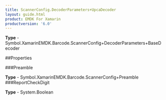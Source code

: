 ```yaml
---
title: ScannerConfig.DecoderParameters+UpcaDecoder
layout: guide.html
product: EMDK For Xamarin 
productversion: '6.0' 
---
```


    

**Type** - Symbol.XamarinEMDK.Barcode.ScannerConfig+DecoderParameters+BaseDecoder

##Properties

###Preamble

        

**Type** - Symbol.XamarinEMDK.Barcode.ScannerConfig+Preamble
###ReportCheckDigit

        

**Type** - System.Boolean
